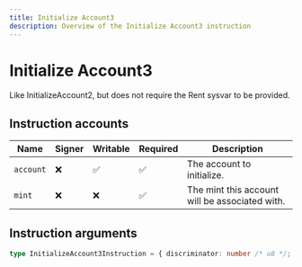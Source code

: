 ```yaml
---
title: Initialize Account3
description: Overview of the Initialize Account3 instruction
---
```


# Initialize Account3

Like InitializeAccount2, but does not require the Rent sysvar to be provided.

## Instruction accounts

| Name      | Signer | Writable | Required | Description                                    |
| --------- | ------ | -------- | -------- | ---------------------------------------------- |
| `account` | ❌      | ✅        | ✅        | The account to initialize.                     |
| `mint`    | ❌      | ❌        | ✅        | The mint this account will be associated with. |

## Instruction arguments

```ts
type InitializeAccount3Instruction = { discriminator: number /* u8 */; owner: Address }
```